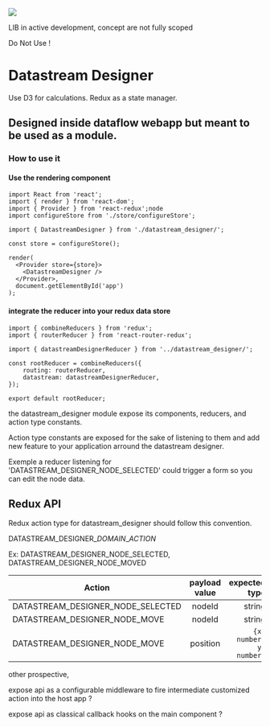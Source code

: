 ![](https://travis-ci.org/acateland/react-flow-designer.svg?branch=master)

LIB in active development, concept are not fully scoped

Do Not Use !

# Datastream Designer

Use D3 for calculations.
Redux as a state manager.

## Designed inside dataflow webapp but meant to be used as a module.

### How to use it

#### Use the rendering component
```
import React from 'react';
import { render } from 'react-dom';
import { Provider } from 'react-redux';node
import configureStore from './store/configureStore';

import { DatastreamDesigner } from './datastream_designer/';

const store = configureStore();

render(
  <Provider store={store}>
    <DatastreamDesigner />
  </Provider>,
  document.getElementById('app')
);
```
#### integrate the reducer into your redux data store

```
import { combineReducers } from 'redux';
import { routerReducer } from 'react-router-redux';

import { datastreamDesignerReducer } from '../datastream_designer/';

const rootReducer = combineReducers({
    routing: routerReducer,
    datastream: datastreamDesignerReducer,
});

export default rootReducer;
```


the datastream_designer module expose its components, reducers, and action type constants.

Action type constants are exposed for the sake of listening to them and add new feature to your application arround the datastream designer.

Exemple a reducer listening for 'DATASTREAM_DESIGNER_NODE_SELECTED' could trigger a form so you can edit the node data.

## Redux API

Redux action type for datastream_designer should follow this convention.

DATASTREAM_DESIGNER_*DOMAIN*_*ACTION*

Ex: DATASTREAM_DESIGNER_NODE_SELECTED, DATASTREAM_DESIGNER_NODE_MOVED

| Action                                 | payload value           | expected type            |
| -------------------------------------- |:-----------------------:| ------------------------:|
| DATASTREAM_DESIGNER_NODE_SELECTED      | nodeId                  | string                   |
| DATASTREAM_DESIGNER_NODE_MOVE          | nodeId                  | string                   |
| DATASTREAM_DESIGNER_NODE_MOVE          | position                | `{x: number, y: number}` |

other prospective,

expose api as a configurable middleware to fire intermediate customized action into the host app ?

expose api as classical callback hooks on the main component ?
